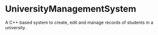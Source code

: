 # UniversityManagementSystem
A C++ based system to create, edit and manage records of students in a university.
